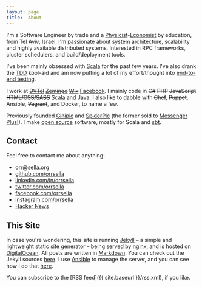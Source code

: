 ```yaml
---
layout: page
title:  About
---
```


I'm a Software Engineer by trade and a [Physicist](https://physics.tau.ac.il/)-[Economist](https://en-econ.tau.ac.il/) by education, from Tel Aviv, Israel. I'm passionate about system architecture, scalability and highly available distributed systems. Interested in RPC frameworks, cluster schedulers, and build/deployment tools.

I've been mainly obsessed with [Scala](http://scala-lang.org) for the past few years. I've also drank the [TDD](http://www.growing-object-oriented-software.com/) kool-aid and am now putting a lot of my effort/thought into [end-to-end testing](/2014/09/24/true-end-to-end-testing-in-scala-scalapeno-2014-talk/).

I work at <del>[DVTel](http://www.dvtel.com)</del> <del>[Zemingo](http://www.zemingo.com)</del> <del>[Wix](http://www.wix.com)</del> [Facebook](https://www.facebook.com). I mainly code in <del>C#</del> <del>PHP</del> <del>JavaScript</del> <del>HTML/CSS/SASS</del> Scala and Java. I also like to dabble with <del>Chef</del>, <del>Puppet</del>, Ansible, <del>Vagrant</del>, and Docker, to name a few.

Previously founded <del>[Ginipic](http://ginipic.com)</del> and <del>[SpiderPic](http://spiderpic.com)</del> (the former sold to [Messenger Plus!](http://www.msgplus.net/)). I make [open source](https://github.com/orrsella) software, mostly for Scala and [sbt](http://scala-sbt.org).

## Contact

Feel free to contact me about anything:

* [orr@sella.org](mailto:orr@sella.org)
* [github.com/orrsella](https://github.com/orrsella)
* [linkedin.com/in/orrsella](https://linkedin.com/in/orrsella)
* [twitter.com/orrsella](https://twitter.com/orrsella)
* [facebook.com/orrsella](https://facebook.com/orrsella)
* [instagram.com/orrsella](https://instagram.com/orrsella)
* [Hacker News](https://news.ycombinator.com/user?id=orrsella)

## This Site

In case you're wondering, this site is running [Jekyll](http://jekyllrb.com/) – a simple and lightweight static site generator – being served by [nginx](http://nginx.org/), and is hosted on [DigitalOcean](https://www.digitalocean.com/?refcode=4221a39d182a). All posts are written in [Markdown](http://daringfireball.net/projects/markdown/). You can check out the Jekyll sources [here](https://github.com/orrsella/orrsella.com). I use [Ansible](http://www.ansible.com) to manage the server, and you can see how I do that [here](https://github.com/orrsella/mah-server).

You can subscribe to the [RSS feed]({{ site.baseurl }}/rss.xml), if you like.
